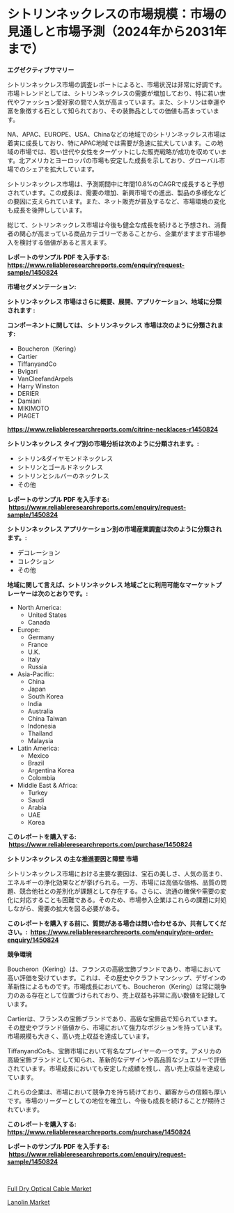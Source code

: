 <p><h1>シトリンネックレスの市場規模：市場の見通しと市場予測（2024年から2031年まで）</h1></p><p><strong>エグゼクティブサマリー</strong></p>
<p><p>シトリンネックレス市場の調査レポートによると、市場状況は非常に好調です。市場トレンドとしては、シトリンネックレスの需要が増加しており、特に若い世代やファッション愛好家の間で人気が高まっています。また、シトリンは幸運や富を象徴する石として知られており、その装飾品としての価値も高まっています。</p><p>NA、APAC、EUROPE、USA、Chinaなどの地域でのシトリンネックレス市場は着実に成長しており、特にAPAC地域では需要が急速に拡大しています。この地域の市場では、若い世代や女性をターゲットにした販売戦略が成功を収めています。北アメリカとヨーロッパの市場も安定した成長を示しており、グローバル市場でのシェアを拡大しています。</p><p>シトリンネックレス市場は、予測期間中に年間10.8%のCAGRで成長すると予想されています。この成長は、需要の増加、新興市場での進出、製品の多様化などの要因に支えられています。また、ネット販売が普及するなど、市場環境の変化も成長を後押ししています。</p><p>総じて、シトリンネックレス市場は今後も健全な成長を続けると予想され、消費者の関心が高まっている商品カテゴリーであることから、企業がますます市場参入を検討する価値があると言えます。</p></p>
<p><strong>レポートのサンプル PDF を入手する: <a href="https://www.reliableresearchreports.com/enquiry/request-sample/1450824">https://www.reliableresearchreports.com/enquiry/request-sample/1450824</a></strong></p>
<p><strong>市場セグメンテーション:</strong></p>
<p><strong> シトリンネックレス 市場はさらに概要、展開、アプリケーション、地域に分類されます :</strong></p>
<p><strong>コンポーネントに関しては、 シトリンネックレス 市場は次のように分類されます: &nbsp;</strong></p>
<p><ul><li>Boucheron（Kering）</li><li>Cartier</li><li>TiffanyandCo</li><li>Bvlgari</li><li>VanCleefandArpels</li><li>Harry Winston</li><li>DERIER</li><li>Damiani</li><li>MIKIMOTO</li><li>PIAGET</li></ul></p>
<p><strong><a href="https://www.reliableresearchreports.com/citrine-necklaces-r1450824">https://www.reliableresearchreports.com/citrine-necklaces-r1450824</a></strong></p>
<p><strong> シトリンネックレス タイプ別の市場分析は次のように分類されます。:</strong></p>
<p><ul><li>シトリン&ダイヤモンドネックレス</li><li>シトリンとゴールドネックレス</li><li>シトリンとシルバーのネックレス</li><li>その他</li></ul></p>
<p><strong>レポートのサンプル PDF を入手する: &nbsp;<a href="https://www.reliableresearchreports.com/enquiry/request-sample/1450824">https://www.reliableresearchreports.com/enquiry/request-sample/1450824</a></strong></p>
<p><strong> シトリンネックレス アプリケーション別の市場産業調査は次のように分類されます。:</strong></p>
<p><ul><li>デコレーション</li><li>コレクション</li><li>その他</li></ul></p>
<p><strong>地域に関して言えば、シトリンネックレス 地域ごとに利用可能なマーケットプレーヤーは次のとおりです。:</strong></p>
<p><ul>
    <li>
        North America:
        <ul>
            <li>United States</li>
            <li>Canada</li>
        </ul>
    </li>
    <li>
        Europe:
        <ul>
            <li>Germany</li>
            <li>France</li>
            <li>U.K.</li>
            <li>Italy</li>
            <li>Russia</li>
        </ul>
    </li>
    <li>
        Asia-Pacific:
        <ul>
            <li>China</li>
            <li>Japan</li>
            <li>South Korea</li>
            <li>India</li>
            <li>Australia</li>
            <li>China Taiwan</li>
            <li>Indonesia</li>
            <li>Thailand</li>
            <li>Malaysia</li>
        </ul>
    </li>
    <li>
        Latin America:
        <ul>
            <li>Mexico</li>
            <li>Brazil</li>
            <li>Argentina Korea</li>
            <li>Colombia</li>
        </ul>
    </li>
    <li>
        Middle East & Africa:
        <ul>
            <li>Turkey</li>
            <li>Saudi</li>
            <li>Arabia</li>
            <li>UAE</li>
            <li>Korea</li>
        </ul>
    </li>
    </ul></p>
<p><strong>このレポートを購入する: &nbsp;<a href="https://www.reliableresearchreports.com/purchase/1450824">https://www.reliableresearchreports.com/purchase/1450824</a></strong></p>
<p><strong>シトリンネックレス の主な推進要因と障壁 市場</strong></p>
<p><p>シトリンネックレス市場における主要な要因は、宝石の美しさ、人気の高まり、エネルギーの浄化効果などが挙げられる。一方、市場には高価な価格、品質の問題、競合他社との差別化が課題として存在する。さらに、流通の確保や需要の変化に対応することも困難である。そのため、市場参入企業はこれらの課題に対処しながら、需要の拡大を図る必要がある。</p></p>
<p><strong>このレポートを購入する前に、質問がある場合は問い合わせるか、共有してください。:&nbsp; <a href="https://www.reliableresearchreports.com/enquiry/pre-order-enquiry/1450824">https://www.reliableresearchreports.com/enquiry/pre-order-enquiry/1450824</a></strong></p>
<p><strong>競争環境</strong></p>
<p><p>Boucheron（Kering）は、フランスの高級宝飾ブランドであり、市場において高い評価を受けています。これは、その歴史やクラフトマンシップ、デザインの革新性によるものです。市場成長においても、Boucheron（Kering）は常に競争力のある存在として位置づけられており、売上収益も非常に高い数値を記録しています。</p><p>Cartierは、フランスの宝飾ブランドであり、高級な宝飾品で知られています。その歴史やブランド価値から、市場において強力なポジションを持っています。市場規模も大きく、高い売上収益を達成しています。</p><p>TiffanyandCoも、宝飾市場において有名なプレイヤーの一つです。アメリカの高級宝飾ブランドとして知られ、革新的なデザインや高品質なジュエリーで評価されています。市場成長においても安定した成績を残し、高い売上収益を達成しています。</p><p>これらの企業は、市場において競争力を持ち続けており、顧客からの信頼も厚いです。市場のリーダーとしての地位を確立し、今後も成長を続けることが期待されています。</p></p>
<p><strong>このレポートを購入する: &nbsp; <a href="https://www.reliableresearchreports.com/purchase/1450824">https://www.reliableresearchreports.com/purchase/1450824</a></strong></p>
<p><strong>レポートのサンプル PDF を入手する: &nbsp;<a href="https://www.reliableresearchreports.com/enquiry/request-sample/1450824">https://www.reliableresearchreports.com/enquiry/request-sample/1450824</a></strong><strong></strong></p>
<p>&nbsp;</p>
<p><p><a href="https://github.com/Alonsoolds3wq1d81czn8rbol/Market-Research-Report-List-2/blob/main/full-dry-optical-cable-market.md">Full Dry Optical Cable Market</a></p><p><a href="https://natural-crush-b99.notion.site/Lanolin-Market-Size-and-Examines-its-Market-Scope-with-a-Primary-Focus-on-Growth-Opportunities-an-6cb9403559594580a40d15ed12a99f81">Lanolin Market</a></p></p>